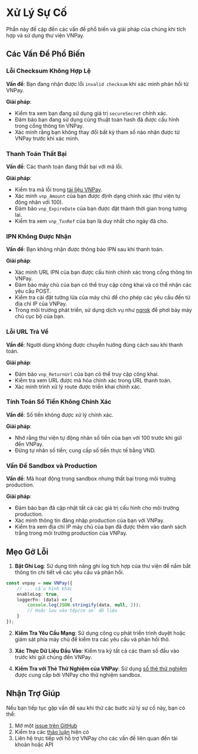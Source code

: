 # Xử Lý Sự Cố

Phần này đề cập đến các vấn đề phổ biến và giải pháp của chúng khi tích hợp và sử dụng thư viện VNPay.

## Các Vấn Đề Phổ Biến

### Lỗi Checksum Không Hợp Lệ

**Vấn đề**: Bạn đang nhận được lỗi `invalid checksum` khi xác minh phản hồi từ VNPay.

**Giải pháp**:
- Kiểm tra xem bạn đang sử dụng giá trị `secureSecret` chính xác.
- Đảm bảo bạn đang sử dụng cùng thuật toán hash đã được cấu hình trong cổng thông tin VNPay.
- Xác minh rằng bạn không thay đổi bất kỳ tham số nào nhận được từ VNPay trước khi xác minh.

### Thanh Toán Thất Bại

**Vấn đề**: Các thanh toán đang thất bại với mã lỗi.

**Giải pháp**:
- Kiểm tra mã lỗi trong [tài liệu VNPay](https://sandbox.vnpayment.vn/apis/docs/thanh-toan-pay/pay.html).
- Xác minh `vnp_Amount` của bạn được định dạng chính xác (thư viện tự động nhân với 100).
- Đảm bảo `vnp_ExpireDate` của bạn được đặt thành thời gian trong tương lai.
- Kiểm tra xem `vnp_TxnRef` của bạn là duy nhất cho ngày đã cho.

### IPN Không Được Nhận

**Vấn đề**: Bạn không nhận được thông báo IPN sau khi thanh toán.

**Giải pháp**:
- Xác minh URL IPN của bạn được cấu hình chính xác trong cổng thông tin VNPay.
- Đảm bảo máy chủ của bạn có thể truy cập công khai và có thể nhận các yêu cầu POST.
- Kiểm tra cài đặt tường lửa của máy chủ để cho phép các yêu cầu đến từ địa chỉ IP của VNPay.
- Trong môi trường phát triển, sử dụng dịch vụ như [ngrok](https://ngrok.com/) để phơi bày máy chủ cục bộ của bạn.

### Lỗi URL Trả Về

**Vấn đề**: Người dùng không được chuyển hướng đúng cách sau khi thanh toán.

**Giải pháp**:
- Đảm bảo `vnp_ReturnUrl` của bạn có thể truy cập công khai.
- Kiểm tra xem URL được mã hóa chính xác trong URL thanh toán.
- Xác minh trình xử lý route được triển khai chính xác.

### Tính Toán Số Tiền Không Chính Xác

**Vấn đề**: Số tiền không được xử lý chính xác.

**Giải pháp**:
- Nhớ rằng thư viện tự động nhân số tiền của bạn với 100 trước khi gửi đến VNPay.
- Đừng tự nhân số tiền; cung cấp số tiền thực tế bằng VND.

### Vấn Đề Sandbox và Production

**Vấn đề**: Mã hoạt động trong sandbox nhưng thất bại trong môi trường production.

**Giải pháp**:
- Đảm bảo bạn đã cập nhật tất cả các giá trị cấu hình cho môi trường production.
- Xác minh thông tin đăng nhập production của bạn với VNPay.
- Kiểm tra xem địa chỉ IP máy chủ của bạn đã được thêm vào danh sách trắng trong môi trường production của VNPay.

## Mẹo Gỡ Lỗi

1. **Bật Ghi Log**: Sử dụng tính năng ghi log tích hợp của thư viện để nắm bắt thông tin chi tiết về các yêu cầu và phản hồi.

```typescript
const vnpay = new VNPay({
    // ... cấu hình khác
    enableLog: true,
    loggerFn: (data) => {
        console.log(JSON.stringify(data, null, 2));
        // Hoặc lưu vào tệp/cơ sở dữ liệu
    }
});
```

2. **Kiểm Tra Yêu Cầu Mạng**: Sử dụng công cụ phát triển trình duyệt hoặc giám sát phía máy chủ để kiểm tra các yêu cầu và phản hồi thô.

3. **Xác Thực Dữ Liệu Đầu Vào**: Kiểm tra kỹ tất cả các tham số đầu vào trước khi gửi chúng đến VNPay.

4. **Kiểm Tra với Thẻ Thử Nghiệm của VNPay**: Sử dụng [số thẻ thử nghiệm](https://sandbox.vnpayment.vn/apis/docs/thanh-toan-pay/pay.html#th%E1%BA%BB-test) được cung cấp bởi VNPay cho thử nghiệm sandbox.

## Nhận Trợ Giúp

Nếu bạn tiếp tục gặp vấn đề sau khi thử các bước xử lý sự cố này, bạn có thể:

1. Mở một [issue trên GitHub](https://github.com/lehuygiang28/vnpay/issues)
2. Kiểm tra các [thảo luận](https://github.com/lehuygiang28/vnpay/discussions) hiện có
3. Liên hệ trực tiếp với hỗ trợ VNPay cho các vấn đề liên quan đến tài khoản hoặc API 